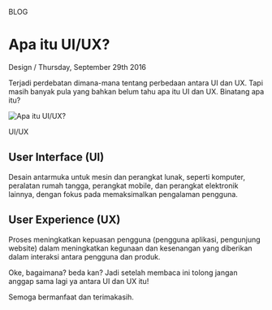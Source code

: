 <p class="type">BLOG</p>

# Apa itu UI/UX?

<p class="meta">Design  /  Thursday, September 29th 2016</p>

Terjadi perdebatan dimana-mana tentang perbedaan antara UI dan UX. Tapi masih banyak pula yang bahkan belum tahu apa itu UI dan UX. Binatang apa itu?

![Apa itu UI/UX?](https://farooq-agent.web.app/assets/images/blog/small/Yd7Sr24j_post_image.jpg)

<p class="caption">UI/UX</p>

## User Interface (UI)

Desain antarmuka untuk mesin dan perangkat lunak, seperti komputer, peralatan rumah tangga, perangkat mobile, dan perangkat elektronik lainnya, dengan fokus pada memaksimalkan pengalaman pengguna.

## User Experience (UX)

Proses meningkatkan kepuasan pengguna (pengguna aplikasi, pengunjung website) dalam meningkatkan kegunaan dan kesenangan yang diberikan dalam interaksi antara pengguna dan produk.

Oke, bagaimana? beda kan? Jadi setelah membaca ini tolong jangan anggap sama lagi ya antara UI dan UX itu!

Semoga bermanfaat dan terimakasih.
